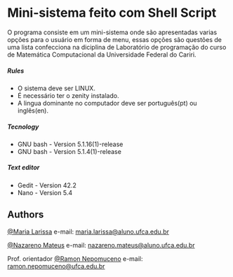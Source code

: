# Mini-sistema feito com Shell Script

O programa consiste em um mini-sistema onde são apresentadas varias opções para o usuário em forma de menu, essas opções são questões de uma lista confecciona na diciplina de Laboratório de programação do curso de Matemática Computacional da Universidade Federal do Cariri.

##### **Rules**
* O sistema deve ser LINUX.
* É necessário ter o zenity instalado.
* A lingua dominante no computador deve ser português(pt) ou inglês(en).


##### **Tecnology**
 * GNU bash - Version 5.1.16(1)-release
 * GNU bash - Version 5.1.4(1)-release


##### **Text editor**
* Gedit - Version 42.2
* Nano - Version 5.4


## Authors

 [@Maria Larissa](https://github.com/maria-larissa)
 e-mail: maria.larissa@aluno.ufca.edu.br
 
 
 [@Nazareno Mateus](https://github.com/nazamath)
 e-mail: nazareno.mateus@aluno.ufca.edu.br 


 Prof. orientador [@Ramon Nepomuceno](https://github.com/ramonn76)
 e-mail: ramon.nepomuceno@ufca.edu.br  
